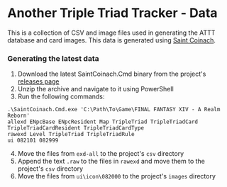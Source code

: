 # Another Triple Triad Tracker - Data

This is a collection of CSV and image files used in generating the ATTT database and card images. This data is generated using [Saint Coinach](https://github.com/ufx/SaintCoinach).

### Generating the latest data

1. Download the latest SaintCoinach.Cmd binary from the project's [releases page](https://github.com/ufx/SaintCoinach/releases)
2. Unzip the archive and navigate to it using PowerShell
3. Run the following commands:
```
.\SaintCoinach.Cmd.exe 'C:\Path\To\Game\FINAL FANTASY XIV - A Realm Reborn'
allexd ENpcBase ENpcResident Map TripleTriad TripleTriadCard TripleTriadCardResident TripleTriadCardType
rawexd Level TripleTriad TripleTriadRule
ui 082101 082999
```
4. Move the files from `exd-all` to the project's `csv` directory
5. Append the text `.raw` to the files in `rawexd` and move them to the project's `csv` directory
5. Move the files from `ui\icon\082000` to the project's `images` directory
